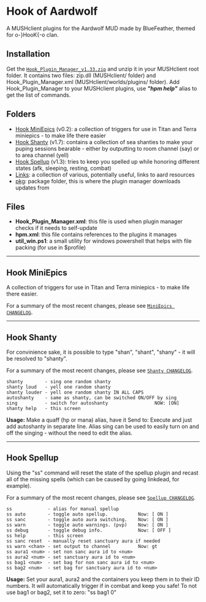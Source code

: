 # Hook of Aardwolf
A MUSHclient plugins for the Aardwolf MUD made by BlueFeather, themed for o-}HooK{-o clan.

## Installation
Get the [`Hook_Plugin_Manager_v1.33.zip`][package_install] and unzip it in your MUSHclient root folder. It contains two files: zip.dll (MUSHclient/ folder) and Hook_Plugin_Manager.xml (MUSHclient/worlds/plugins/ folder). Add Hook_Plugin_Manager to your MUSHclient plugins, use ***"hpm help"*** alias to get the list of commands.

## Folders
* <a href="#hook-miniepics">Hook MiniEpics</a> (v0.2): a collection of triggers for use in Titan and Terra miniepics - to make life there easier
* <a href="#hook-shanty">Hook Shanty</a> (v1.7): contains a collection of sea shanties to make your puping sessions bearable - either by outputting to room channel (say) or to area channel (yell)
* <a href="#hook-spellup">Hook Spellup</a> (v1.3): tries to keep you spelled up while honoring different states (afk, sleeping, resting, combat)
* <a href="Links/LINKS.md">Links</a>: a collection of various, potentially useful, links to aard resources
* <a href="pkg/">pkg</a>: package folder, this is where the plugin manager downloads updates from

## Files
* **Hook_Plugin_Manager.xml**: this file is used when plugin manager checks if it needs to self-update
* **hpm.xml**: this file contains references to the plugins it manages
* **util_win.ps1**: a small utility for windows powershell that helps with file packing (for use in $profile)

*****

## Hook MiniEpics
A collection of triggers for use in Titan and Terra miniepics - to make life there easier.

For a summary of the most recent changes, please see [`MiniEpics CHANGELOG`][changelog_miniepics].

*****

## Hook Shanty
For convinience sake, it is possible to type "shan", "shant", "shany" - it will be resolved to "shanty".

For a summary of the most recent changes, please see [`Shanty CHANGELOG`][changelog_shanty].

    shanty        - sing one random shanty
    shanty loud   - yell one random shanty
    shanty louder - yell one random shanty IN ALL CAPS
    autoshanty    - same as shanty, can be switched ON/OFF by sing
    sing          - switch for autoshanty                 NOW: [ON]
    shanty help   - this screen

**Usage:** Make a quaff (hp or mana) alias, have it Send to: Execute and just add autoshanty in separate line. Alias sing can be used to easily turn on and off the singing - without the need to edit the alias.

*****

## Hook Spellup
Using the "ss" command will reset the state of the spellup plugin and recast all of the missing spells (which can be caused by going linkdead, for example).

For a summary of the most recent changes, please see [`Spellup CHANGELOG`][changelog_spellup].

    ss             - alias for manual spellup
    ss auto        - toggle auto spellup.           Now: [ ON ]
    ss sanc        - toggle auto aura switching.    Now: [ ON ]
    ss warn        - toggle auto warnings. (pvp)    Now: [ ON ]
    ss debug       - toggle debug info.             Now: [ OFF ]
    ss help        - this screen
    ss sanc reset  - manually reset sanctuary aura if needed
    ss warn <chan> - set output to channel          Now: gt
    ss aura1 <num> - set non sanc aura id to <num>
    ss aura2 <num> - set sanctuary aura id to <num>
    ss bag1 <num>  - set bag for non sanc aura id to <num>
    ss bag2 <num>  - set bag for sanctuary aura id to <num>

**Usage:** Set your aura1, aura2 and the containers you keep them in to their ID numbers. It will automatically trigger if in combat and keep you safe!
To not use bag1 or bag2, set it to zero: "ss bag1 0"

<!-- links -->

  [changelog_miniepics]: https://github.com/aardbluefeather/hook/blob/master/Hook_MiniEpics/CHANGELOG.md
  [changelog_shanty]: https://github.com/aardbluefeather/hook/blob/master/Hook_Shanty/CHANGELOG.md
  [changelog_spellup]: https://github.com/aardbluefeather/hook/blob/master/Hook_Spellup/CHANGELOG.md
  [package_install]: https://github.com/aardbluefeather/hook/raw/master/pkg/Hook_Plugin_Manager_v1.33.zip
